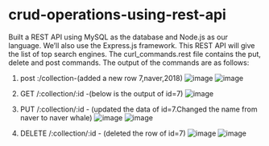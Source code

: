 # crud-operations-using-rest-api
Built a REST API using MySQL as the database and Node.js as our language. We’ll also use the Express.js framework. This REST API will give the list of top search engines.
The curl_commands.rest file contains the put, delete and post commands. 
The output of the commands are as follows:
1. post :/collection-(added a new row 7,naver,2018)
![image](https://github.com/islursmriti/crud-operations-using-rest-api/assets/104566739/c3f239a7-9987-4fed-ab0b-f70d53208667)
![image](https://github.com/islursmriti/crud-operations-using-rest-api/assets/104566739/b24b142e-4fe3-480e-8987-b6ad5d6171ed)

2. GET /:collection/:id -(below is the output of id=7)
![image](https://github.com/islursmriti/crud-operations-using-rest-api/assets/104566739/abd26117-4ded-4cfe-9f7d-6ab271937a11)

3.  PUT /:collection/:id - (updated the data of id=7.Changed the name from naver to naver whale)
![image](https://github.com/islursmriti/crud-operations-using-rest-api/assets/104566739/30a50754-6f23-426f-8093-2d1e89159182)
![image](https://github.com/islursmriti/crud-operations-using-rest-api/assets/104566739/756231fb-1c00-4658-aa52-4ecd4675cba8)

4. DELETE /:collection/:id - (deleted the row of id=7)
![image](https://github.com/islursmriti/crud-operations-using-rest-api/assets/104566739/06f964f8-a4f0-415a-b4d9-6d6016f67ce9)
![image](https://github.com/islursmriti/crud-operations-using-rest-api/assets/104566739/b95a2f89-01bc-4f4c-9478-42329f2c37af)




 

